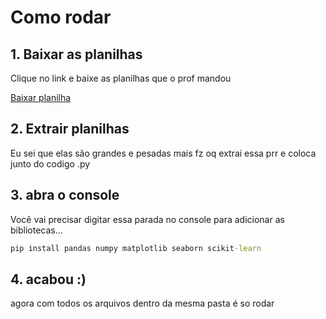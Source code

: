 # Como rodar 

## 1. Baixar as planilhas

Clique no link e baixe as planilhas que o prof mandou

[Baixar planilha](https://drive.google.com/file/d/10WcuTh0S7DojX1ZA1gUaUVlEQ8tCqsQz/view)

## 2. Extrair planilhas

Eu sei que elas são grandes e pesadas mais fz oq extrai essa prr e coloca junto do codigo .py

## 3. abra o console

Você vai precisar digitar essa parada no console para adicionar as bibliotecas...

~~~~cmd
pip install pandas numpy matplotlib seaborn scikit-learn
~~~~

## 4. acabou :)

agora com todos os arquivos dentro da mesma pasta é so rodar
